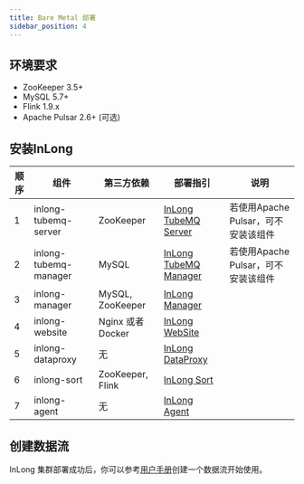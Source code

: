 ```yaml
---
title: Bare Metal 部署
sidebar_position: 4
---
```


## 环境要求
- ZooKeeper 3.5+
- MySQL 5.7+
- Flink 1.9.x
- Apache Pulsar 2.6+ (可选)

## 安装InLong
| 顺序 |  组件 | 第三方依赖 | 部署指引 | 说明 |
|  ----  | ----  | ----  | ----  | ---- |
| 1 | inlong-tubemq-server | ZooKeeper | [InLong TubeMQ Server](modules/tubemq/quick_start.md) | 若使用Apache Pulsar，可不安装该组件 |
| 2 | inlong-tubemq-manager | MySQL | [InLong TubeMQ Manager](modules/tubemq/tubemq-manager/quick_start.md) | 若使用Apache Pulsar，可不安装该组件 |
| 3 | inlong-manager | MySQL, ZooKeeper  | [InLong Manager](modules/manager/quick_start.md) |  |
| 4 | inlong-website | Nginx 或者 Docker | [InLong WebSite](modules/website/quick_start.md) | |
| 5 | inlong-dataproxy | 无 | [InLong DataProxy](modules/dataproxy/quick_start.md) |  |
| 6 | inlong-sort | ZooKeeper, Flink | [InLong Sort](modules/sort/quick_start.md) |  |
| 7 | inlong-agent | 无 | [InLong Agent](modules/agent/quick_start.md) |  |

## 创建数据流
InLong 集群部署成功后，你可以参考[用户手册](user_guide/user_manual.md)创建一个数据流开始使用。

